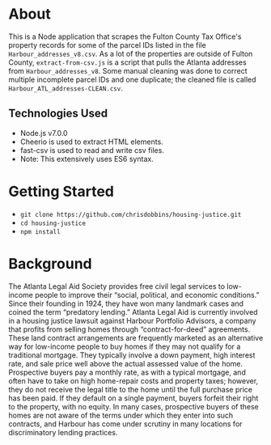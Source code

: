 # About #
This is a Node application that scrapes the Fulton County Tax Office's property records for some of the parcel IDs listed in the file `Harbour_addresses_v8.csv`. As a lot of the properties are outside of Fulton County, `extract-from-csv.js` is a script that pulls the Atlanta addresses from `Harbour_addresses_v8`. Some manual cleaning was done to correct multiple incomplete parcel IDs and one duplicate; the cleaned file is called `Harbour_ATL_addresses-CLEAN.csv`.  
## Technologies Used ##
- Node.js v7.0.0
- Cheerio is used to extract HTML elements.
- fast-csv is used to read and write csv files.
- Note: This extensively uses ES6 syntax.

# Getting Started #
- `git clone https://github.com/chrisdobbins/housing-justice.git`
- `cd housing-justice`
- `npm install`

# Background #

The Atlanta Legal Aid Society provides free civil legal services to low-income people to improve their “social, political, and economic conditions.” Since their founding in 1924, they have won many landmark cases and coined the term “predatory lending.”  Atlanta Legal Aid is currently involved in a housing justice lawsuit against Harbour Portfolio Advisors, a company that profits from selling homes through “contract-for-deed” agreements. These land contract arrangements are frequently marketed as an alternative way for low-income people to buy homes if they may not qualify for a traditional mortgage. They typically involve a down payment, high interest rate, and sale price well above the actual assessed value of the home. Prospective buyers pay a monthly rate, as with a typical mortgage, and often have to take on high home-repair costs and property taxes; however, they do not receive the legal title to the home until the full purchase price has been paid. If they default on a single payment, buyers forfeit their right to the property, with no equity. In many cases, prospective buyers of these homes are not aware of the terms under which they enter into such contracts, and Harbour has come under scrutiny in many locations for discriminatory lending practices.
